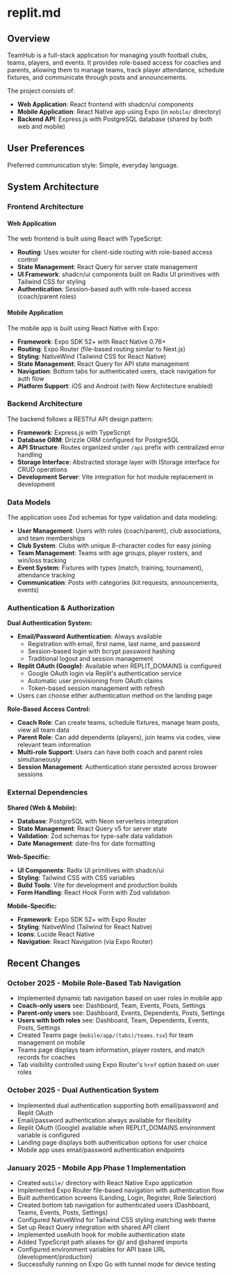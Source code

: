 # replit.md

## Overview

TeamHub is a full-stack application for managing youth football clubs, teams, players, and events. It provides role-based access for coaches and parents, allowing them to manage teams, track player attendance, schedule fixtures, and communicate through posts and announcements.

The project consists of:
- **Web Application**: React frontend with shadcn/ui components
- **Mobile Application**: React Native app using Expo (in `mobile/` directory)
- **Backend API**: Express.js with PostgreSQL database (shared by both web and mobile)

## User Preferences

Preferred communication style: Simple, everyday language.

## System Architecture

### Frontend Architecture

#### Web Application
The web frontend is built using React with TypeScript:

- **Routing**: Uses wouter for client-side routing with role-based access control
- **State Management**: React Query for server state management
- **UI Framework**: shadcn/ui components built on Radix UI primitives with Tailwind CSS for styling
- **Authentication**: Session-based auth with role-based access (coach/parent roles)

#### Mobile Application
The mobile app is built using React Native with Expo:

- **Framework**: Expo SDK 52+ with React Native 0.76+
- **Routing**: Expo Router (file-based routing similar to Next.js)
- **Styling**: NativeWind (Tailwind CSS for React Native)
- **State Management**: React Query for API state management
- **Navigation**: Bottom tabs for authenticated users, stack navigation for auth flow
- **Platform Support**: iOS and Android (with New Architecture enabled)

### Backend Architecture

The backend follows a RESTful API design pattern:

- **Framework**: Express.js with TypeScript
- **Database ORM**: Drizzle ORM configured for PostgreSQL
- **API Structure**: Routes organized under `/api` prefix with centralized error handling
- **Storage Interface**: Abstracted storage layer with IStorage interface for CRUD operations
- **Development Server**: Vite integration for hot module replacement in development

### Data Models

The application uses Zod schemas for type validation and data modeling:

- **User Management**: Users with roles (coach/parent), club associations, and team memberships
- **Club System**: Clubs with unique 8-character codes for easy joining
- **Team Management**: Teams with age groups, player rosters, and win/loss tracking
- **Event System**: Fixtures with types (match, training, tournament), attendance tracking
- **Communication**: Posts with categories (kit requests, announcements, events)

### Authentication & Authorization

**Dual Authentication System:**
- **Email/Password Authentication**: Always available
  - Registration with email, first name, last name, and password
  - Session-based login with bcrypt password hashing
  - Traditional logout and session management
- **Replit OAuth (Google)**: Available when REPLIT_DOMAINS is configured
  - Google OAuth login via Replit's authentication service
  - Automatic user provisioning from OAuth claims
  - Token-based session management with refresh
- Users can choose either authentication method on the landing page

**Role-Based Access Control:**
- **Coach Role**: Can create teams, schedule fixtures, manage team posts, view all team data
- **Parent Role**: Can add dependents (players), join teams via codes, view relevant team information
- **Multi-role Support**: Users can have both coach and parent roles simultaneously
- **Session Management**: Authentication state persisted across browser sessions

### External Dependencies

**Shared (Web & Mobile):**
- **Database**: PostgreSQL with Neon serverless integration
- **State Management**: React Query v5 for server state
- **Validation**: Zod schemas for type-safe data validation
- **Date Management**: date-fns for date formatting

**Web-Specific:**
- **UI Components**: Radix UI primitives with shadcn/ui
- **Styling**: Tailwind CSS with CSS variables
- **Build Tools**: Vite for development and production builds
- **Form Handling**: React Hook Form with Zod validation

**Mobile-Specific:**
- **Framework**: Expo SDK 52+ with Expo Router
- **Styling**: NativeWind (Tailwind for React Native)
- **Icons**: Lucide React Native
- **Navigation**: React Navigation (via Expo Router)

## Recent Changes

### October 2025 - Mobile Role-Based Tab Navigation
- Implemented dynamic tab navigation based on user roles in mobile app
- **Coach-only users** see: Dashboard, Team, Events, Posts, Settings
- **Parent-only users** see: Dashboard, Events, Dependents, Posts, Settings
- **Users with both roles** see: Dashboard, Team, Dependents, Events, Posts, Settings
- Created Teams page (`mobile/app/(tabs)/teams.tsx`) for team management on mobile
- Teams page displays team information, player rosters, and match records for coaches
- Tab visibility controlled using Expo Router's `href` option based on user roles

### October 2025 - Dual Authentication System
- Implemented dual authentication supporting both email/password and Replit OAuth
- Email/password authentication always available for flexibility
- Replit OAuth (Google) available when REPLIT_DOMAINS environment variable is configured
- Landing page displays both authentication options for user choice
- Mobile app uses email/password authentication endpoints

### January 2025 - Mobile App Phase 1 Implementation
- Created `mobile/` directory with React Native Expo application
- Implemented Expo Router file-based navigation with authentication flow
- Built authentication screens (Landing, Login, Register, Role Selection)
- Created bottom tab navigation for authenticated users (Dashboard, Teams, Events, Posts, Settings)
- Configured NativeWind for Tailwind CSS styling matching web theme
- Set up React Query integration with shared API client
- Implemented useAuth hook for mobile authentication state
- Added TypeScript path aliases for @/ and @shared imports
- Configured environment variables for API base URL (development/production)
- Successfully running on Expo Go with tunnel mode for device testing